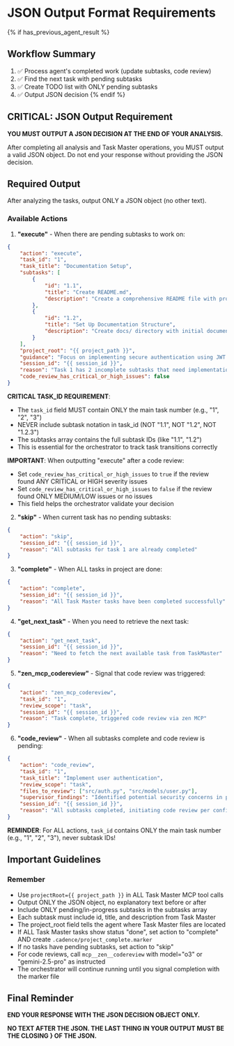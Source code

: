 # JSON Output Format Requirements

{% if has_previous_agent_result %}
## Workflow Summary
1. ✅ Process agent's completed work (update subtasks, code review)
2. ✅ Find the next task with pending subtasks
3. ✅ Create TODO list with ONLY pending subtasks
4. ✅ Output JSON decision
{% endif %}

## CRITICAL: JSON Output Requirement

**YOU MUST OUTPUT A JSON DECISION AT THE END OF YOUR ANALYSIS.**

After completing all analysis and Task Master operations, you MUST output a valid JSON object.
Do not end your response without providing the JSON decision.

## Required Output

After analyzing the tasks, output ONLY a JSON object (no other text).

### Available Actions

1. **"execute"** - When there are pending subtasks to work on:
```json
{
    "action": "execute",
    "task_id": "1",
    "task_title": "Documentation Setup",
    "subtasks": [
        {
            "id": "1.1",
            "title": "Create README.md",
            "description": "Create a comprehensive README file with project overview"
        },
        {
            "id": "1.2",
            "title": "Set Up Documentation Structure",
            "description": "Create docs/ directory with initial documentation files"
        }
    ],
    "project_root": "{{ project_path }}",
    "guidance": "Focus on implementing secure authentication using JWT tokens",
    "session_id": "{{ session_id }}",
    "reason": "Task 1 has 2 incomplete subtasks that need implementation",
    "code_review_has_critical_or_high_issues": false
}
```

**CRITICAL TASK_ID REQUIREMENT**:
- The `task_id` field MUST contain ONLY the main task number (e.g., "1", "2", "3")
- NEVER include subtask notation in task_id (NOT "1.1", NOT "1.2", NOT "1.2.3")
- The subtasks array contains the full subtask IDs (like "1.1", "1.2")
- This is essential for the orchestrator to track task transitions correctly

**IMPORTANT**: When outputting "execute" after a code review:
- Set `code_review_has_critical_or_high_issues` to `true` if the review found ANY CRITICAL or HIGH severity issues
- Set `code_review_has_critical_or_high_issues` to `false` if the review found ONLY MEDIUM/LOW issues or no issues
- This field helps the orchestrator validate your decision

2. **"skip"** - When current task has no pending subtasks:
```json
{
    "action": "skip",
    "session_id": "{{ session_id }}",
    "reason": "All subtasks for task 1 are already completed"
}
```

3. **"complete"** - When ALL tasks in project are done:
```json
{
    "action": "complete",
    "session_id": "{{ session_id }}",
    "reason": "All Task Master tasks have been completed successfully"
}
```

4. **"get_next_task"** - When you need to retrieve the next task:
```json
{
    "action": "get_next_task",
    "session_id": "{{ session_id }}",
    "reason": "Need to fetch the next available task from TaskMaster"
}
```

5. **"zen_mcp_codereview"** - Signal that code review was triggered:
```json
{
    "action": "zen_mcp_codereview",
    "task_id": "1",
    "review_scope": "task",
    "session_id": "{{ session_id }}",
    "reason": "Task complete, triggered code review via zen MCP"
}
```

6. **"code_review"** - When all subtasks complete and code review is pending:
```json
{
    "action": "code_review",
    "task_id": "1",
    "task_title": "Implement user authentication",
    "review_scope": "task",
    "files_to_review": ["src/auth.py", "src/models/user.py"],
    "supervisor_findings": "Identified potential security concerns in password handling",
    "session_id": "{{ session_id }}",
    "reason": "All subtasks completed, initiating code review per configuration"
}
```

**REMINDER**: For ALL actions, `task_id` contains ONLY the main task number (e.g., "1", "2", "3"), never subtask IDs!

## Important Guidelines

### Remember
- Use `projectRoot={{ project_path }}` in ALL Task Master MCP tool calls
- Output ONLY the JSON object, no explanatory text before or after
- Include ONLY pending/in-progress subtasks in the subtasks array
- Each subtask must include id, title, and description from Task Master
- The project_root field tells the agent where Task Master files are located
- If ALL Task Master tasks show status "done", set action to "complete" AND create `.cadence/project_complete.marker`
- If no tasks have pending subtasks, set action to "skip"
- For code reviews, call `mcp__zen__codereview` with model="o3" or "gemini-2.5-pro" as instructed
- The orchestrator will continue running until you signal completion with the marker file

## Final Reminder

**END YOUR RESPONSE WITH THE JSON DECISION OBJECT ONLY.**

**NO TEXT AFTER THE JSON. THE LAST THING IN YOUR OUTPUT MUST BE THE CLOSING } OF THE JSON.**
